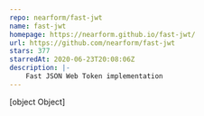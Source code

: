```yaml
---
repo: nearform/fast-jwt
name: fast-jwt
homepage: https://nearform.github.io/fast-jwt/
url: https://github.com/nearform/fast-jwt
stars: 377
starredAt: 2020-06-23T20:08:06Z
description: |-
    Fast JSON Web Token implementation
---
```


[object Object]
